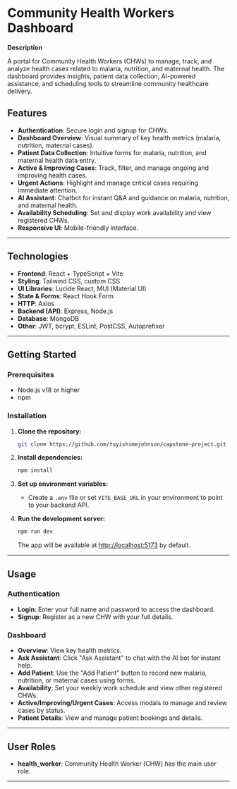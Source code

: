 
# Community Health Workers Dashboard
**Description** 

A portal for Community Health Workers (CHWs) to manage, track, and analyze health cases related to malaria, nutrition, and maternal health. The dashboard provides insights, patient data collection, AI-powered assistance, and scheduling tools to streamline community healthcare delivery.


## Features

- **Authentication**: Secure login and signup for CHWs.
- **Dashboard Overview**: Visual summary of key health metrics (malaria, nutrition, maternal cases).
- **Patient Data Collection**: Intuitive forms for malaria, nutrition, and maternal health data entry.
- **Active & Improving Cases**: Track, filter, and manage ongoing and improving health cases.
- **Urgent Actions**: Highlight and manage critical cases requiring immediate attention.
- **AI Assistant**: Chatbot for instant Q&A and guidance on malaria, nutrition, and maternal health.
- **Availability Scheduling**: Set and display work availability and view registered CHWs.
- **Responsive UI**: Mobile-friendly interface.

---

## Technologies

- **Frontend**: React + TypeScript + Vite
- **Styling**: Tailwind CSS, custom CSS
- **UI Libraries**: Lucide React, MUI (Material UI)
- **State & Forms**: React Hook Form
- **HTTP**: Axios
- **Backend (API)**: Express, Node.js
- **Database**: MongoDB
- **Other**: JWT, bcrypt, ESLint, PostCSS, Autoprefixer

---

## Getting Started

### Prerequisites
- Node.js v18 or higher
- npm

### Installation
1. **Clone the repository:**
   ```bash
   git clone https://github.com/tuyishimejohnson/capstone-project.git
   ```
2. **Install dependencies:**
   ```bash
   npm install
   ```
3. **Set up environment variables:**
   - Create a `.env` file or set `VITE_BASE_URL` in your environment to point to your backend API.

4. **Run the development server:**
   ```bash
   npm run dev
   ```
   The app will be available at [http://localhost:5173](http://localhost:5173) by default.

---

## Usage

### Authentication
- **Login**: Enter your full name and password to access the dashboard.
- **Signup**: Register as a new CHW with your full details.

### Dashboard
- **Overview**: View key health metrics.
- **Ask Assistant**: Click "Ask Assistant" to chat with the AI bot for instant help.
- **Add Patient**: Use the "Add Patient" button to record new malaria, nutrition, or maternal cases using forms.
- **Availability**: Set your weekly work schedule and view other registered CHWs.
- **Active/Improving/Urgent Cases**: Access modals to manage and review cases by status.
- **Patient Details**: View and manage patient bookings and details.

---

## User Roles
- **health_worker**: Community Health Worker (CHW) has the main user role.
---


